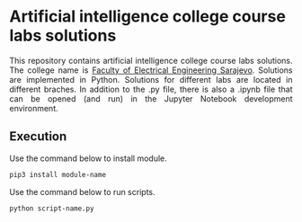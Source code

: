 # Artificial intelligence college course labs solutions

<p align="justify">
  This repository contains artificial intelligence college course labs solutions. The college name is <a href="https://www.etf.unsa.ba/" target="_blank">Faculty of     Electrical Engineering Sarajevo</a>. Solutions are implemented in Python. Solutions for different labs are located in different braches. In addition to the .py       file, there is also a .ipynb file that can be opened (and run) in the Jupyter Notebook development environment.
</p>

## Execution

Use the command below to install module.

```bash
pip3 install module-name
```

Use the command below to run scripts.

```bash
python script-name.py
```

